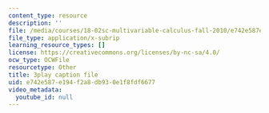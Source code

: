 ```yaml
---
content_type: resource
description: ''
file: /media/courses/18-02sc-multivariable-calculus-fall-2010/e742e587e194f2a8db930e1f8fdf6677_MosaZngFjZY.srt
file_type: application/x-subrip
learning_resource_types: []
license: https://creativecommons.org/licenses/by-nc-sa/4.0/
ocw_type: OCWFile
resourcetype: Other
title: 3play caption file
uid: e742e587-e194-f2a8-db93-0e1f8fdf6677
video_metadata:
  youtube_id: null
---
```

